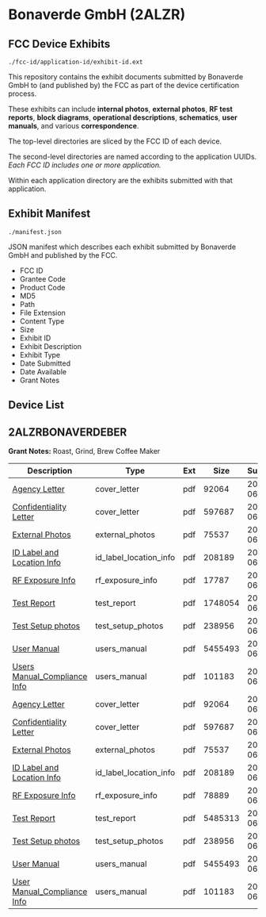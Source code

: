 # Bonaverde GmbH (2ALZR)
## FCC Device Exhibits

```
./fcc-id/application-id/exhibit-id.ext
```

This repository contains the exhibit documents submitted by Bonaverde GmbH to (and published by) the FCC as part of the device certification process.

These exhibits can include **internal photos**, **external photos**, **RF test reports**, **block diagrams**, **operational descriptions**, **schematics**, **user manuals**, and various **correspondence**.

The top-level directories are sliced by the FCC ID of each device.

The second-level directories are named according to the application UUIDs. *Each FCC ID includes one or more application.*

Within each application directory are the exhibits submitted with that application. 

## Exhibit Manifest

```
./manifest.json
```

JSON manifest which describes each exhibit submitted by Bonaverde GmbH and published by the FCC.

- FCC ID
- Grantee Code
- Product Code
- MD5
- Path
- File Extension
- Content Type
- Size
- Exhibit ID
- Exhibit Description
- Exhibit Type
- Date Submitted
- Date Available
- Grant Notes

## Device List
## 2ALZRBONAVERDEBER
**Grant Notes:** Roast, Grind, Brew Coffee Maker

| Description | Type | Ext | Size | Submitted | Available |
| ----------- | ---- | --- | ---- | --------- | --------- |
| [Agency Letter](2ALZRBONAVERDEBER/417de1150a905aadd3f00d082b0e8b59/3428799.pdf) | cover_letter | pdf | 92064 | 2017-06-16 | 2017-06-29 |
| [Confidentiality Letter](2ALZRBONAVERDEBER/417de1150a905aadd3f00d082b0e8b59/3428800.pdf) | cover_letter | pdf | 597687 | 2017-06-16 | 2017-06-29 |
| [External Photos](2ALZRBONAVERDEBER/417de1150a905aadd3f00d082b0e8b59/3428807.pdf) | external_photos | pdf | 75537 | 2017-06-16 | 2017-09-16 |
| [ID Label and Location Info](2ALZRBONAVERDEBER/417de1150a905aadd3f00d082b0e8b59/3428814.pdf) | id_label_location_info | pdf | 208189 | 2017-06-16 | 2017-06-29 |
| [RF Exposure Info](2ALZRBONAVERDEBER/417de1150a905aadd3f00d082b0e8b59/3428811.pdf) | rf_exposure_info | pdf | 17787 | 2017-06-16 | 2017-06-29 |
| [Test Report](2ALZRBONAVERDEBER/417de1150a905aadd3f00d082b0e8b59/3428810.pdf) | test_report | pdf | 1748054 | 2017-06-16 | 2017-06-29 |
| [Test Setup photos](2ALZRBONAVERDEBER/417de1150a905aadd3f00d082b0e8b59/3428809.pdf) | test_setup_photos | pdf | 238956 | 2017-06-16 | 2017-09-16 |
| [User Manual](2ALZRBONAVERDEBER/417de1150a905aadd3f00d082b0e8b59/3428808.pdf) | users_manual | pdf | 5455493 | 2017-06-16 | 2017-09-16 |
| [Users Manual_Compliance Info](2ALZRBONAVERDEBER/417de1150a905aadd3f00d082b0e8b59/3428813.pdf) | users_manual | pdf | 101183 | 2017-06-16 | 2017-09-16 |
| [Agency Letter](2ALZRBONAVERDEBER/db0083d92dc71507af8008aa0b46dd56/3428799.pdf) | cover_letter | pdf | 92064 | 2017-06-16 | 2017-06-29 |
| [Confidentiality Letter](2ALZRBONAVERDEBER/db0083d92dc71507af8008aa0b46dd56/3428800.pdf) | cover_letter | pdf | 597687 | 2017-06-16 | 2017-06-29 |
| [External Photos](2ALZRBONAVERDEBER/db0083d92dc71507af8008aa0b46dd56/3428807.pdf) | external_photos | pdf | 75537 | 2017-06-16 | 2017-09-16 |
| [ID Label and Location Info](2ALZRBONAVERDEBER/db0083d92dc71507af8008aa0b46dd56/3428814.pdf) | id_label_location_info | pdf | 208189 | 2017-06-16 | 2017-06-29 |
| [RF Exposure Info](2ALZRBONAVERDEBER/db0083d92dc71507af8008aa0b46dd56/3428829.pdf) | rf_exposure_info | pdf | 78889 | 2017-06-16 | 2017-06-29 |
| [Test Report](2ALZRBONAVERDEBER/db0083d92dc71507af8008aa0b46dd56/3428828.pdf) | test_report | pdf | 5485313 | 2017-06-16 | 2017-06-29 |
| [Test Setup photos](2ALZRBONAVERDEBER/db0083d92dc71507af8008aa0b46dd56/3428809.pdf) | test_setup_photos | pdf | 238956 | 2017-06-16 | 2017-09-16 |
| [User Manual](2ALZRBONAVERDEBER/db0083d92dc71507af8008aa0b46dd56/3428808.pdf) | users_manual | pdf | 5455493 | 2017-06-16 | 2017-09-16 |
| [User Manual_Compliance Info](2ALZRBONAVERDEBER/db0083d92dc71507af8008aa0b46dd56/3428813.pdf) | users_manual | pdf | 101183 | 2017-06-16 | 2017-09-16 |
